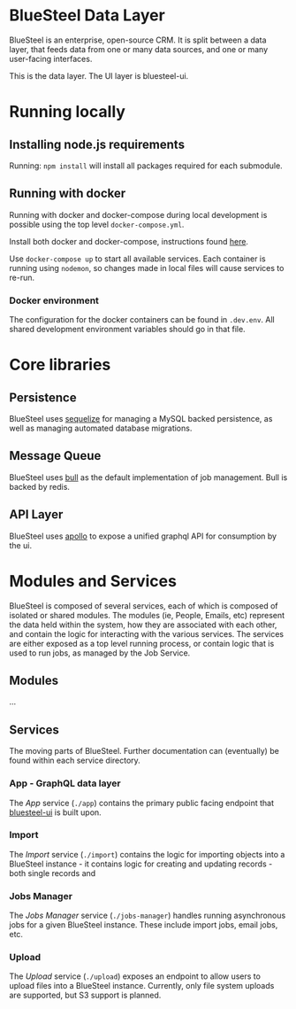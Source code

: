 # BlueSteel Data Layer

BlueSteel is an enterprise, open-source CRM.  It is split between a data layer, that feeds data from one or many data sources, and one or many user-facing interfaces.

This is the data layer.  The UI layer is bluesteel-ui.

# Running locally

## Installing node.js requirements

Running: `npm install` will install all packages required for each submodule.

## Running with docker

Running with docker and docker-compose during local development is possible using the top level `docker-compose.yml`.

Install both docker and docker-compose, instructions found [here](https://docs.docker.com/compose/install/).

Use `docker-compose up` to start all available services. Each container is running using `nodemon`, so changes
made in local files will cause services to re-run.

### Docker environment

The configuration for the docker containers can be found in `.dev.env`. All shared development environment variables
should go in that file.

# Core libraries

## Persistence

BlueSteel uses [sequelize](https://sequelize.org/v5/) for managing a MySQL backed persistence, as well as managing automated database migrations.

## Message Queue

BlueSteel uses [bull](https://github.com/OptimalBits/bull) as the default implementation of job management. Bull is backed by redis.

## API Layer

BlueSteel uses [apollo](https://www.apollographql.com/) to expose a unified graphql API for consumption by the ui.

# Modules and Services

BlueSteel is composed of several services, each of which is composed of isolated or shared modules. The modules
(ie, People, Emails, etc) represent the data held within the system, how they are associated with each other,
and contain the logic for interacting with the various services. The services are either exposed as a top level
running process, or contain logic that is used to run jobs, as managed by the Job Service.

## Modules

...

## Services

The moving parts of BlueSteel. Further documentation can (eventually) be found within each service directory.

### App - GraphQL data layer

The *App* service (`./app`) contains the primary public facing endpoint that
[bluesteel-ui](https://github.com/BlueSteelCRM/bluesteel-ui) is built upon.

### Import

The *Import* service (`./import`) contains the logic for importing objects into a
BlueSteel instance - it contains logic for creating and updating records - both
single records and

### Jobs Manager

The *Jobs Manager* service (`./jobs-manager`) handles running asynchronous jobs for a given BlueSteel instance.
These include import jobs, email jobs, etc.

### Upload

The *Upload* service (`./upload`) exposes an endpoint to allow users to upload files into a BlueSteel
instance. Currently, only file system uploads are supported, but S3 support is planned.
